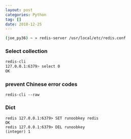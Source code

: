 ```yaml
---
layout: post
categories: Python
tag: []
date: 2018-12-25
---
```




```bash 
(joe_py36) ~ » redis-server /usr/local/etc/redis.conf                                                                    
```



### Select collection

```bash
redis-cli
127.0.0.1:6379> select 0
OK
```



### prevent Chinese error codes

```shell
redis-cli --raw
```



### Dict

```shell
redis 127.0.0.1:6379> SET runoobkey redis
OK
redis 127.0.0.1:6379> DEL runoobkey
(integer) 1
```



### 